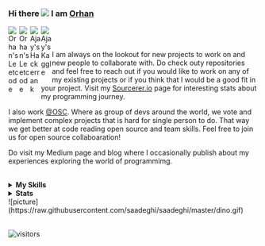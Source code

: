 
### Hi there <img src="https://raw.githubusercontent.com/iampavangandhi/iampavangandhi/master/gifs/Hi.gif" width="30px"> I am [Orhan](https://orhanarifoglu.github.io)


<a href="https://leetcode.com/lemikistu/">
  <img align="left" alt="Orhan's Leetcode" width="22px" src="https://cdn.jsdelivr.net/npm/simple-icons@v3/icons/leetcode.svg" />
</a>
<a href="https://medium.com/@lemikistu_46876">
  <img align="left" alt="Orhan's Leetcode" width="22px" src="https://cdn.jsdelivr.net/npm/simple-icons@v3/icons/medium.svg"/>
</a>
<a href="https://www.hackerrank.com/ajaykhalsa_ak">
  <img align="left" alt="Ajay's Hackerrank" width="22px" src="https://cdn.jsdelivr.net/npm/simple-icons@v3/icons/hackerrank.svg" />
</a>
<a href="https://www.kaggle.com/ajaykhalsa">
  <img align="left" alt="Ajay's Kaggle" width="22px" src="https://cdn.jsdelivr.net/npm/simple-icons@3.1.0/icons/kaggle.svg" />
</a>

</br>
</br>

<div>
 <p>


I am always on the lookout for new projects to work on and new people to collaborate with. Do check outy repositories and feel free to reach out if you would like to work on any of my existing projects or if you think that I would be a good fit in your project. Visit my [Sourcerer.io](https://sourcerer.io/orhanarifoglu) page for interesting stats about my programming journey.

I also work [@OSC](https://github.com/Open-Source-Project-Collaboration). Where as group of devs around the world, we vote and implement complex projects that is hard for single person to do. That way we get better at code reading open source and team skills. Feel free to join us for open source collaboaration!

Do visit my Medium page and blog where I occasionally publish about my experiences exploring the world of programmimg.


</h4>
</div>

</br>

<details>
<summary>
<b>My Skills</b> <br>
  
</summary>

<b>Languages and Tools</b>
<p align="center">
 <img src="https://github.com/orhanarifoglu/orhanarifoglu/blob/master/Assets/html.svg" alt="html" style="vertical-align:top; margin:4px">
 <img src="https://github.com/orhanarifoglu/orhanarifoglu/blob/master/Assets/javascript.svg" alt="javascript" style="vertical-align:top; margin:4px">
 <img src="https://github.com/orhanarifoglu/orhanarifoglu/blob/master/Assets/python.svg" alt="python" style="vertical-align:top; margin:4px">
 <img src="https://github.com/orhanarifoglu/orhanarifoglu/blob/master/Assets/iot.svg" alt="iot" style="vertical-align:top; margin:4px">
 <img src="https://github.com/orhanarifoglu/orhanarifoglu/blob/master/Assets/ai.svg" alt="ai" style="vertical-align:top; margin:4px">
 <img src="https://github.com/orhanarifoglu/orhanarifoglu/blob/master/Assets/datascience.svg" alt="datascience" style="vertical-align:top; margin:4px">
 <img src="https://github.com/orhanarifoglu/orhanarifoglu/blob/master/Assets/npm.svg" alt="npm" style="vertical-align:top; margin:4px">
 <img src="https://github.com/orhanarifoglu/orhanarifoglu/blob/master/Assets/visualstudio_code.svg" alt="vscode" style="vertical-align:top; margin:4px">
 <img src="https://github.com/orhanarifoglu/orhanarifoglu/blob/master/Assets/visualstudio.svg" alt="vs" style="vertical-align:top; margin:4px">
 <img src="https://github.com/orhanarifoglu/orhanarifoglu/blob/master/Assets/jetbrains_pycharm.svg" alt="pycharm" style="vertical-align:top; margin:4px">

</p>




<b>Other stuff</b>
<p align="left">
	<img title="Hadoop" src="https://raw.githubusercontent.com/orhanarifoglu/orhanarifoglu/master/Assets/hadoop.svg" width="70" height="40" />
	<img title="Spark" src="https://raw.githubusercontent.com/orhanarifoglu/orhanarifoglu/master/Assets/apache_spark.svg" width="80" height="40" />
	<img title="Scala" src="https://raw.githubusercontent.com/orhanarifoglu/orhanarifoglu/master/Assets/scala.svg" width="40" height="40" />
	<img title="Git" src="https://raw.githubusercontent.com/orhanarifoglu/orhanarifoglu/master/Assets/git.svg" width="70" height="40" />
	<img title="Bamboo" src="https://raw.githubusercontent.com/orhanarifoglu/orhanarifoglu/master/Assets/bamboo.svg" width="40" height="40" />
	<img title="AWS" src="https://raw.githubusercontent.com/orhanarifoglu/orhanarifoglu/master/Assets/aws.svg" width="60" height="40" />
	<img title="Kafka" src="https://raw.githubusercontent.com/orhanarifoglu/orhanarifoglu/master/Assets/kafka.svg" width="105" height="40" />
	<img title="linux" src="https://raw.githubusercontent.com/orhanarifoglu/orhanarifoglu/master/Assets/linux-tux.svg" width="40" />
</p>

</details>


<details>
<summary>
  <b>Stats</b> <br>
</summary>

<!--START_SECTION:waka-->
![Profile Views](http://img.shields.io/badge/Profile%20Views-726-blue)

**🐱 My GitHub Data** 

> 🏆 140 Contributions in year 2020
 > 
> 📦 Used 150.4 kB in GitHub's Storage 
 > 
> 🚫 Not opted to Hire
 > 
> 📜 26 Public Repositories 
 > 
> 🔑 7 Owned Private Repositories 

**I'm a night 🦉** 

```text
🌞 Morning    40 commits     ██░░░░░░░░░░░░░░░░░░░░░░░   8.33% 
🌆 Daytime    124 commits    ██████░░░░░░░░░░░░░░░░░░░   25.83% 
🌃 Evening    232 commits    ████████████░░░░░░░░░░░░░   48.33% 
🌙 Night      84 commits     ████░░░░░░░░░░░░░░░░░░░░░   17.5%

```
📅 **I'm Most Productive on Mondays** 

```text
Monday       132 commits    ███████░░░░░░░░░░░░░░░░░░   27.5% 
Tuesday      32 commits     █░░░░░░░░░░░░░░░░░░░░░░░░   6.67% 
Wednesday    130 commits    ██████░░░░░░░░░░░░░░░░░░░   27.08% 
Thursday     28 commits     █░░░░░░░░░░░░░░░░░░░░░░░░   5.83% 
Friday       30 commits     █░░░░░░░░░░░░░░░░░░░░░░░░   6.25% 
Saturday     32 commits     █░░░░░░░░░░░░░░░░░░░░░░░░   6.67% 
Sunday       96 commits     █████░░░░░░░░░░░░░░░░░░░░   20.0%

```


📊 **This week I spent my time on** 

```text
⌚︎ Timezone: Europe/London

💬 Languages: 
No Activity tracked this Week

🔥 Editors: 
No Activity tracked this Week

🐱‍💻 Projects: 
No Activity tracked this Week

💻 Operating Systems: 
No Activity tracked this Week

```

**I mostly code in Java** 

```text
Java         14 repos       ██████████████░░░░░░░░░░░   58.33% 
Python       2 repos        ██░░░░░░░░░░░░░░░░░░░░░░░   8.33% 
C#           2 repos        ██░░░░░░░░░░░░░░░░░░░░░░░   8.33% 
HTML         2 repos        ██░░░░░░░░░░░░░░░░░░░░░░░   8.33% 
ShaderLab    1 repos        █░░░░░░░░░░░░░░░░░░░░░░░░   4.17% 
Assembly     1 repos        █░░░░░░░░░░░░░░░░░░░░░░░░   4.17% 
PHP          1 repos        █░░░░░░░░░░░░░░░░░░░░░░░░   4.17%

```


**Timeline**

![Chart not found](https://github.com/orhanarifoglu/orhanarifoglu/blob/master/charts/bar_graph.png) 


<!--END_SECTION:waka-->




<div><p>My profile overview: </p></div>

![Orhan's github stats](https://github-readme-stats.vercel.app/api?username=orhanarifoglu&show_icons=true&title_color=fff&icon_color=79ff97&text_color=9f9f9f&bg_color=151515)

<br />
<br />


[![Top Langs](https://github-readme-stats.vercel.app/api/top-langs/?username=orhanarifoglu&layout=compact&show_icons=true&title_color=fff&icon_color=79ff97&text_color=9f9f9f&bg_color=151515)](https://github.com/anuraghazra/github-readme-stats)
</details>
![picture](https://raw.githubusercontent.com/saadeghi/saadeghi/master/dino.gif)
<br />
<br />



 ![visitors](https://visitor-badge.laobi.icu/badge?page_id=orhanarifoglu.orhanarifoglu)

